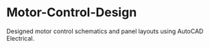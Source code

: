 # Motor-Control-Design
Designed motor control schematics and panel layouts using AutoCAD Electrical.
